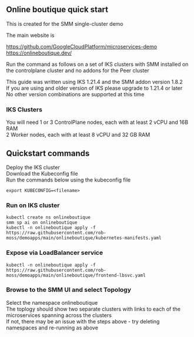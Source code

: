 ## Online boutique quick start

This is created for the SMM single-cluster demo

The main website is

https://github.com/GoogleCloudPlatform/microservices-demo  
https://onlineboutique.dev/  

Run the command as follows on a set of IKS clusters with SMM installed on the controlplane cluster and no addons for the Peer cluster

This guide was written using IKS 1.21.4 and the SMM addon version 1.8.2  
If you are using and older version of IKS please upgrade to 1.21.4 or later  
No other version combinations are supported at this time  


### IKS Clusters

You will need
1 or 3 ControlPlane nodes, each with at least 2 vCPU and 16B RAM  
2 Worker nodes, each with at least 8 vCPU and 32 GB RAM  



## Quickstart commands
Deploy the IKS cluster  
Download the Kubeconfig file  
Run the commands below using the kubeconfig file  
```
export KUBECONFIG=<filename>
```

### Run on IKS cluster
```
kubectl create ns onlineboutique
smm sp ai on onlineboutique
kubectl -n onlineboutique apply -f https://raw.githubusercontent.com/rob-moss/demoapps/main/onlineboutique/kubernetes-manifests.yaml
```

### Expose via LoadBalancer service
```
kubectl -n onlineboutique apply -f https://raw.githubusercontent.com/rob-moss/demoapps/main/onlineboutique/frontend-lbsvc.yaml
```

### Browse to the SMM UI and select Topology
Select the namespace onlineboutique  
The toplogy should show two separate clusters with links to each of the microservices spanning across the clusters  
If not, there may be an issue with the steps above - try deleting namespaces and re-running as above  
